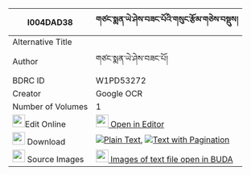 |I004DAD38|གཙང་སྨན་ཡེ་ཤེས་བཟང་པོའི་གསུང་རྩོམ་གཅེས་བསྡུས། 
| --- | --- 
|Alternative Title |
|Author| གཙང་སྨན་ཡེ་ཤེས་བཟང་པོ།
|BDRC ID | W1PD53272
|Creator | Google OCR
|Number of Volumes| 1
|<img width="25" src="https://img.icons8.com/color/25/000000/edit-property.png">Edit Online| [<img width="25" src="https://avatars.githubusercontent.com/u/45091458?s=200&v=4"> Open in Editor](http://editor.openpecha.org/I004DAD38)
|<img width="25" src="https://img.icons8.com/fluent/48/000000/download-2.png"/>  Download | [![](https://img.icons8.com/color/20/000000/txt.png)Plain Text](https://github.com/Openpecha/I004DAD38/releases/download/v1/tsang_men_yeshe_zangpo_i_sungt_plain_I004DAD38.zip), [![](https://img.icons8.com/color/20/000000/txt.png)Text with Pagination](https://github.com/Openpecha/I004DAD38/releases/download/v1/tsang_men_yeshe_zangpo_i_sungt_pages_I004DAD38.zip)
|<img width="25" src="https://img.icons8.com/plasticine/100/000000/pictures-folder.png"/>  Source Images | [<img width="25" src="https://library.bdrc.io/icons/BUDA-small.svg"> Images of text file open in BUDA](https://library.bdrc.io/show/bdr:W1PD53272)